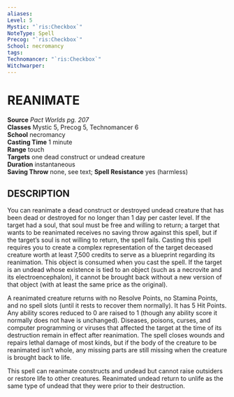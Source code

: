 ```yaml
---
aliases: 
Level: 5
Mystic: "`ris:Checkbox`"
NoteType: Spell
Precog: "`ris:Checkbox`"
School: necromancy 
tags: 
Technomancer: "`ris:Checkbox`"
Witchwarper: 
---
```

# REANIMATE

**Source** _Pact Worlds pg. 207_  
**Classes** Mystic 5, Precog 5, Technomancer 6  
**School** necromancy  
**Casting Time** 1 minute  
**Range** touch  
**Targets** one dead construct or undead creature  
**Duration** instantaneous  
**Saving Throw** none, see text; **Spell Resistance** yes (harmless)

## DESCRIPTION

You can reanimate a dead construct or destroyed undead creature that has been dead or destroyed for no longer than 1 day per caster level. If the target had a soul, that soul must be free and willing to return; a target that wants to be reanimated receives no saving throw against this spell, but if the target’s soul is not willing to return, the spell fails. Casting this spell requires you to create a complex representation of the target deceased creature worth at least 7,500 credits to serve as a blueprint regarding its reanimation. This object is consumed when you cast the spell. If the target is an undead whose existence is tied to an object (such as a necrovite and its electroencephalon), it cannot be brought back without a new version of that object (with at least the same price as the original).

A reanimated creature returns with no Resolve Points, no Stamina Points, and no spell slots (until it rests to recover them normally). It has 5 Hit Points. Any ability scores reduced to 0 are raised to 1 (though any ability score it normally does not have is unchanged). Diseases, poisons, curses, and computer programming or viruses that affected the target at the time of its destruction remain in effect after reanimation. The spell closes wounds and repairs lethal damage of most kinds, but if the body of the creature to be reanimated isn’t whole, any missing parts are still missing when the creature is brought back to life.

This spell can reanimate constructs and undead but cannot raise outsiders or restore life to other creatures. Reanimated undead return to unlife as the same type of undead that they were prior to their destruction.